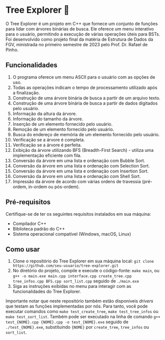 # Tree Explorer 🌳

O Tree Explorer é um projeto em C++ que fornece um conjunto de funções para lidar com árvores binárias de busca. Ele oferece um menu interativo para o usuário, permitindo a execução de várias operações úteis para BSTs. Foi desenvolvido como projeto final da matéria de Estrutura de Dados da FGV, ministrada no primeiro semestre de 2023 pelo Prof. Dr. Rafael de Pinho.

## Funcionalidades

1. O programa oferece um menu ASCII para o usuário com as opções de uso.
2. Todas as operações indicam o tempo de processamento utilizado após a finalização.
3. Construção de uma árvore binária de busca a partir de um arquivo texto.
4. Construção de uma árvore binária de busca a partir de dados digitados pelo usuário.
5. Informação da altura da árvore.
6. Informação do tamanho da árvore.
7. Inserção de um elemento fornecido pelo usuário.
8. Remoção de um elemento fornecido pelo usuário.
9. Busca do endereço de memória de um elemento fornecido pelo usuário.
10. Verificação se a árvore é completa.
11. Verificação se a árvore é perfeita.
12. Exibição da árvore utilizando BFS (Breadth-First Search) - utiliza uma implementação eficiente com fila.
13. Conversão da árvore em uma lista e ordenação com Bubble Sort.
14. Conversão da árvore em uma lista e ordenação com Selection Sort.
15. Conversão da árvore em uma lista e ordenação com Insertion Sort.
16. Conversão da árvore em uma lista e ordenação com Shell Sort.
17. Impressão da árvore de acordo com várias ordens de travessia (pré-ordem, in-ordem ou pós-ordem).

## Pré-requisitos

Certifique-se de ter os seguintes requisitos instalados em sua máquina:

- Compilador C++
- Biblioteca padrão do C++
- Sistema operacional compatível (Windows, macOS, Linux)

## Como usar

1. Clone o repositório do Tree Explorer em sua máquina local: ```git clone https://github.com/seu-usuario/tree-explorer.git```
2. No diretório do projeto, compile e execute o código-fonte: ```make main```, ou ```g++ -o main.exe main.cpp interface.cpp create_tree.cpp tree_infos.cpp BFS.cpp sort_list.cpp``` seguido de ```./main.exe```
3. Siga as instruções exibidas no menu para interagir com as funcionalidades do Tree Explorer.

Importante notar que neste repositório também estão disponíveis _drivers_ que testam as funções implementadas por nós. Para tanto, você pode executar comandos como ```make test_create_tree```, ```make test_tree_infos``` ou ```make test_sort_list```. Também pode ser executado na linha de comando ```g++ test_{NOME}.cpp {NOME}.cpp -o test_{NOME}.exe``` seguido de ```./test_{NOME}.exe```, substituindo ```{NOME}``` por ```create_tree```, ```tree_infos``` ou ```sort_list```.
